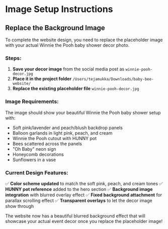# Image Setup Instructions

## Replace the Background Image

To complete the website design, you need to replace the placeholder image with your actual Winnie the Pooh baby shower decor photo.

### Steps:

1. **Save your decor image** from the social media post as `winnie-pooh-decor.jpg`
2. **Place it in the project folder** `/Users/tejamukka/Downloads/baby-bee-website/`
3. **Replace the existing placeholder file** `winnie-pooh-decor.jpg`

### Image Requirements:

The image should show your beautiful Winnie the Pooh baby shower setup with:
- Soft pink/lavender and peach/blush backdrop panels
- Balloon garlands in light pink, peach, and cream
- Winnie the Pooh cutout with HUNNY pot
- Bees scattered across the panels
- "Oh Baby" neon sign
- Honeycomb decorations
- Sunflowers in a vase

### Current Design Features:

✅ **Color scheme updated** to match the soft pink, peach, and cream tones
✅ **HUNNY pot reference** added to the hero section
✅ **Background image integration** with blurred overlay effect
✅ **Fixed background attachment** for parallax scrolling effect
✅ **Transparent overlays** to let the decor image show through

The website now has a beautiful blurred background effect that will showcase your actual event decor once you replace the placeholder image!
